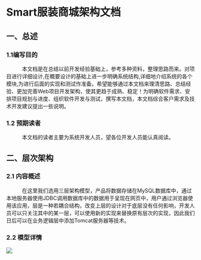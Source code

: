 # Smart服装商城架构文档
## 一、总述
### 1.1编写目的
&emsp;&emsp;&emsp;本文档是在总结以前开发经验基础上，参考多种资料，整理思路而来。对项目进行详细设计,在概要设计的基础上进一步明确系统结构,详细地介绍系统的各个模块,为进行后面的实现和测试作准备。希望能够通过本文档来理清思路、总结经验、更加完善Web项目开发架构，使其更趋于成熟、稳定！为明确软件需求、安排项目规划与进度、组织软件开发与测试，撰写本文档，本文档综合客户需求及技术开发建议提出一些说明。
### 1.2 预期读者
&emsp;&emsp;&emsp;本文档的读者主要为系统开发人员，望各位开发人员能认真阅读。
## 二、层次架构
### 2.1 内容概述
&emsp;&emsp;&emsp;在这里我们选用三层架构模型，产品将数据存储在MySQL数据库中，通过本地服务器使用JDBC调用数据库中的数据用于呈现在网页中，用户通过浏览器使用该应用，层是一种若耦合结构，改变上层的设计对于底层没有任何影响，开发人员可以只关注其中的某一层，可以使用新的实现来替换原有层次的实现，因此我们日后可以在业务逻辑层中添加Tomcat服务器等技术。

### 2.2 模型详情    
<image src="Task5层次模型图.png">

